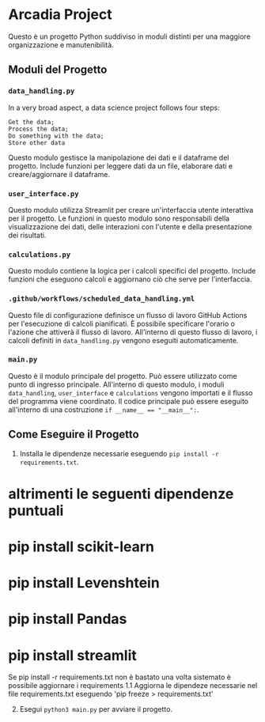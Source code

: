# Arcadia Project

Questo è un progetto Python suddiviso in moduli distinti per una maggiore organizzazione e manutenibilità.

## Moduli del Progetto

### `data_handling.py`
In a very broad aspect, a data science project follows four steps:

    Get the data;
    Process the data;
    Do something with the data;
    Store other data

Questo modulo gestisce la manipolazione dei dati e il dataframe del progetto. Include funzioni per leggere dati da un file, elaborare dati e creare/aggiornare il dataframe.

### `user_interface.py`

Questo modulo utilizza Streamlit per creare un'interfaccia utente interattiva per il progetto. Le funzioni in questo modulo sono responsabili della visualizzazione dei dati, delle interazioni con l'utente e della presentazione dei risultati.

### `calculations.py`

Questo modulo contiene la logica per i calcoli specifici del progetto. Include funzioni che eseguono calcoli e aggiornano ciò che serve per l'interfaccia.

### `.github/workflows/scheduled_data_handling.yml`

Questo file di configurazione definisce un flusso di lavoro GitHub Actions per l'esecuzione di calcoli pianificati. È possibile specificare l'orario o l'azione che attiverà il flusso di lavoro. All'interno di questo flusso di lavoro, i calcoli definiti in `data_handling.py` vengono eseguiti automaticamente.

### `main.py`

Questo è il modulo principale del progetto. Può essere utilizzato come punto di ingresso principale. All'interno di questo modulo, i moduli `data_handling`, `user_interface` e `calculations` vengono importati e il flusso del programma viene coordinato. Il codice principale può essere eseguito all'interno di una costruzione `if __name__ == "__main__":`.

## Come Eseguire il Progetto

1. Installa le dipendenze necessarie eseguendo `pip install -r requirements.txt`.
# altrimenti le seguenti dipendenze puntuali
# pip install scikit-learn
# pip install Levenshtein
# pip install Pandas
# pip install streamlit

Se pip install -r requirements.txt non è bastato una volta sistemato è possibile aggiornare i requirements
	1.1 Aggiorna le dipendeze necessarie nel file requirements.txt eseguendo 'pip freeze > requirements.txt'

2. Esegui `python3 main.py` per avviare il progetto.
